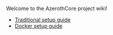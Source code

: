Welcome to the AzerothCore project wiki!

- [Traditional setup guide](wiki/Installation)
- [Docker setup guide](wiki/Install-with-Docker)
